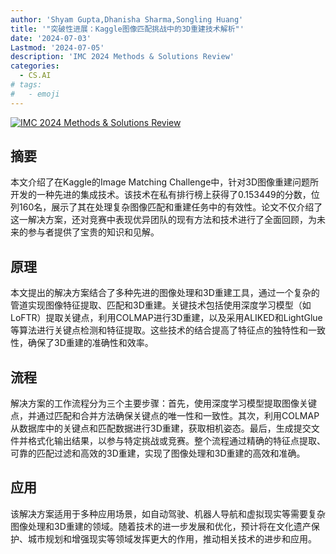 ```yaml
---
author: 'Shyam Gupta,Dhanisha Sharma,Songling Huang'
title: '"突破性进展：Kaggle图像匹配挑战中的3D重建技术解析"'
date: '2024-07-03'
Lastmod: '2024-07-05'
description: 'IMC 2024 Methods & Solutions Review'
categories:
  - CS.AI
# tags:
#   - emoji
---
```


[![IMC 2024 Methods & Solutions Review](https://arxiv-research-1301205113.cos.ap-guangzhou.myqcloud.com/images/2407.03172v1.pdf_0.jpg)](https://arxiv.org/abs/2407.03172v1)

## 摘要

本文介绍了在Kaggle的Image Matching Challenge中，针对3D图像重建问题所开发的一种先进的集成技术。该技术在私有排行榜上获得了0.153449的分数，位列160名，展示了其在处理复杂图像匹配和重建任务中的有效性。论文不仅介绍了这一解决方案，还对竞赛中表现优异团队的现有方法和技术进行了全面回顾，为未来的参与者提供了宝贵的知识和见解。<!--more-->

## 原理

本文提出的解决方案结合了多种先进的图像处理和3D重建工具，通过一个复杂的管道实现图像特征提取、匹配和3D重建。关键技术包括使用深度学习模型（如LoFTR）提取关键点，利用COLMAP进行3D重建，以及采用ALIKED和LightGlue等算法进行关键点检测和特征提取。这些技术的结合提高了特征点的独特性和一致性，确保了3D重建的准确性和效率。

## 流程

解决方案的工作流程分为三个主要步骤：首先，使用深度学习模型提取图像关键点，并通过匹配和合并方法确保关键点的唯一性和一致性。其次，利用COLMAP从数据库中的关键点和匹配数据进行3D重建，获取相机姿态。最后，生成提交文件并格式化输出结果，以参与特定挑战或竞赛。整个流程通过精确的特征点提取、可靠的匹配过滤和高效的3D重建，实现了图像处理和3D重建的高效和准确。

## 应用

该解决方案适用于多种应用场景，如自动驾驶、机器人导航和虚拟现实等需要复杂图像处理和3D重建的领域。随着技术的进一步发展和优化，预计将在文化遗产保护、城市规划和增强现实等领域发挥更大的作用，推动相关技术的进步和应用。